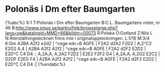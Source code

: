 # Polonäs i Dm efter Baumgarten

{%abc%}
X:1
T:Polonäs i Dm efter Baumgarten
B:C.L. Baumgartens noter, nr 46
B:http://www.smus.se/earkiv/fmk/browselarge.php?lang=sw&katalogid=MMD+66&bildnr=00073
R:Polska
O:Gotland
Z:Nils L
N:Återställningstecknen finns inte i originaluppteckningen.
L:1/16
M:3/4
K:Dm
A2BA A2f2 e2d2 | ^cege edc=B AGFE | F2A2 d2A2 F2D2 | A,2^C2 E2G2 A,4 | 
A2BA A2f2 A2f2 | ^cege edc=B AGFE | F2A2 d2F2 E2D2 | E2D^C C4 D4 ::
A,2A,A, A,2A2 F2D2 | E2E2 F2F2 G4 | A,2A,A, A,2G2 E2C2 | D2DF E2EG F4 | 
A2BA A2f2 A2f2 | ^cege edc=B AGFE | F2A2 d2F2 E2D2 | E2D^C C4 D4 :| 
{%endabc%}
